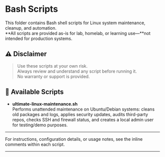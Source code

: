 # Bash Scripts

This folder contains Bash shell scripts for Linux system maintenance, cleanup, and automation.  
**All scripts are provided as-is for lab, homelab, or learning use—**not intended for production systems.

## ⚠️ Disclaimer

> Use these scripts at your own risk.  
> Always review and understand any script before running it.  
> No warranty or support is provided.

## 📜 Available Scripts

- **ultimate-linux-maintenance.sh**  
  Performs unattended maintenance on Ubuntu/Debian systems: cleans old packages and logs, applies security updates, audits third-party repos, checks SSH and firewall status, and creates a local admin user for testing/demo purposes.

---

For instructions, configuration details, or usage notes, see the inline comments within each script.

---
